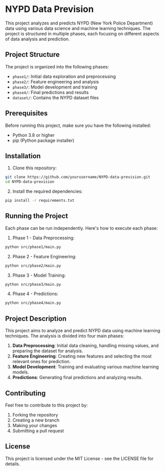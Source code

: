 # NYPD Data Prevision

This project analyzes and predicts NYPD (New York Police Department) data using various data science and machine learning techniques. The project is structured in multiple phases, each focusing on different aspects of data analysis and prediction.

## Project Structure

The project is organized into the following phases:

- `phase1/`: Initial data exploration and preprocessing
- `phase2/`: Feature engineering and analysis
- `phase3/`: Model development and training
- `phase4/`: Final predictions and results
- `dataset/`: Contains the NYPD dataset files

## Prerequisites

Before running this project, make sure you have the following installed:

- Python 3.8 or higher
- pip (Python package installer)

## Installation

1. Clone this repository:
```bash
git clone https://github.com/yourusername/NYPD-data-prevision.git
cd NYPD-data-prevision
```

2. Install the required dependencies:
```bash
pip install -r requirements.txt
```

## Running the Project

Each phase can be run independently. Here's how to execute each phase:

1. Phase 1 - Data Preprocessing:
```bash
python src/phase1/main.py
```

2. Phase 2 - Feature Engineering:
```bash
python src/phase2/main.py
```

3. Phase 3 - Model Training:
```bash
python src/phase3/main.py
```

4. Phase 4 - Predictions:
```bash
python src/phase4/main.py
```

## Project Description

This project aims to analyze and predict NYPD data using machine learning techniques. The analysis is divided into four main phases:

1. **Data Preprocessing**: Initial data cleaning, handling missing values, and preparing the dataset for analysis.
2. **Feature Engineering**: Creating new features and selecting the most relevant ones for prediction.
3. **Model Development**: Training and evaluating various machine learning models.
4. **Predictions**: Generating final predictions and analyzing results.

## Contributing

Feel free to contribute to this project by:
1. Forking the repository
2. Creating a new branch
3. Making your changes
4. Submitting a pull request

## License

This project is licensed under the MIT License - see the LICENSE file for details.
